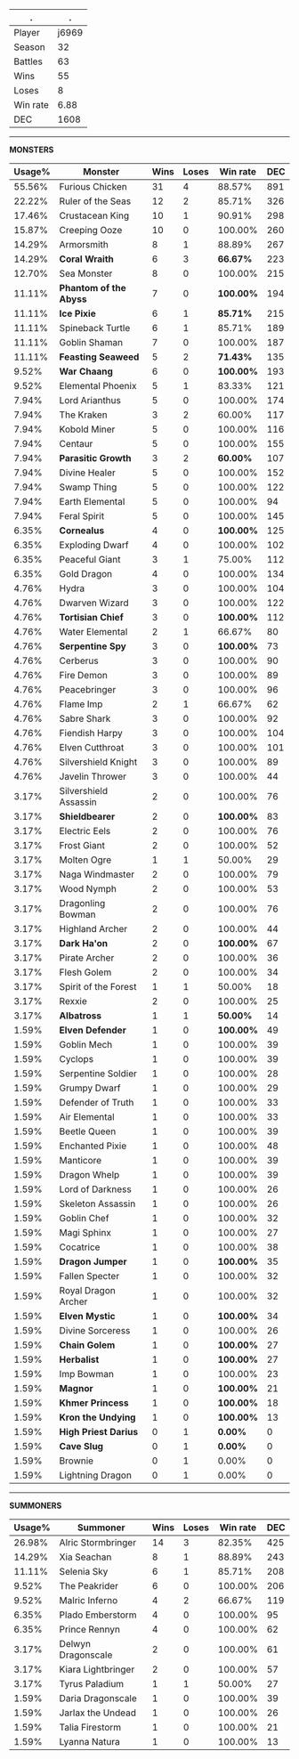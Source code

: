 .|.
|-|-
Player|j6969
Season|32
Battles|63
Wins|55
Loses|8
Win rate|6.88
DEC|1608

---
**MONSTERS**

Usage%|Monster|Wins|Loses|Win rate|DEC|
-|-|-|-|-|-|
55.56%|Furious Chicken|31|4|88.57%|891|
22.22%|Ruler of the Seas|12|2|85.71%|326|
17.46%|Crustacean King|10|1|90.91%|298|
15.87%|Creeping Ooze|10|0|100.00%|260|
14.29%|Armorsmith|8|1|88.89%|267|
14.29%|**Coral Wraith**|6|3|**66.67%**|223|
12.70%|Sea Monster|8|0|100.00%|215|
11.11%|**Phantom of the Abyss**|7|0|**100.00%**|194|
11.11%|**Ice Pixie**|6|1|**85.71%**|215|
11.11%|Spineback Turtle|6|1|85.71%|189|
11.11%|Goblin Shaman|7|0|100.00%|187|
11.11%|**Feasting Seaweed**|5|2|**71.43%**|135|
9.52%|**War Chaang**|6|0|**100.00%**|193|
9.52%|Elemental Phoenix|5|1|83.33%|121|
7.94%|Lord Arianthus|5|0|100.00%|174|
7.94%|The Kraken|3|2|60.00%|117|
7.94%|Kobold Miner|5|0|100.00%|116|
7.94%|Centaur|5|0|100.00%|155|
7.94%|**Parasitic Growth**|3|2|**60.00%**|107|
7.94%|Divine Healer|5|0|100.00%|152|
7.94%|Swamp Thing|5|0|100.00%|122|
7.94%|Earth Elemental|5|0|100.00%|94|
7.94%|Feral Spirit|5|0|100.00%|145|
6.35%|**Cornealus**|4|0|**100.00%**|125|
6.35%|Exploding Dwarf|4|0|100.00%|102|
6.35%|Peaceful Giant|3|1|75.00%|112|
6.35%|Gold Dragon|4|0|100.00%|134|
4.76%|Hydra|3|0|100.00%|104|
4.76%|Dwarven Wizard|3|0|100.00%|122|
4.76%|**Tortisian Chief**|3|0|**100.00%**|112|
4.76%|Water Elemental|2|1|66.67%|80|
4.76%|**Serpentine Spy**|3|0|**100.00%**|73|
4.76%|Cerberus|3|0|100.00%|90|
4.76%|Fire Demon|3|0|100.00%|89|
4.76%|Peacebringer|3|0|100.00%|96|
4.76%|Flame Imp|2|1|66.67%|62|
4.76%|Sabre Shark|3|0|100.00%|92|
4.76%|Fiendish Harpy|3|0|100.00%|104|
4.76%|Elven Cutthroat|3|0|100.00%|101|
4.76%|Silvershield Knight|3|0|100.00%|89|
4.76%|Javelin Thrower|3|0|100.00%|44|
3.17%|Silvershield Assassin|2|0|100.00%|76|
3.17%|**Shieldbearer**|2|0|**100.00%**|83|
3.17%|Electric Eels|2|0|100.00%|76|
3.17%|Frost Giant|2|0|100.00%|52|
3.17%|Molten Ogre|1|1|50.00%|29|
3.17%|Naga Windmaster|2|0|100.00%|79|
3.17%|Wood Nymph|2|0|100.00%|53|
3.17%|Dragonling Bowman|2|0|100.00%|76|
3.17%|Highland Archer|2|0|100.00%|44|
3.17%|**Dark Ha'on**|2|0|**100.00%**|67|
3.17%|Pirate Archer|2|0|100.00%|36|
3.17%|Flesh Golem|2|0|100.00%|34|
3.17%|Spirit of the Forest|1|1|50.00%|18|
3.17%|Rexxie|2|0|100.00%|25|
3.17%|**Albatross**|1|1|**50.00%**|14|
1.59%|**Elven Defender**|1|0|**100.00%**|49|
1.59%|Goblin Mech|1|0|100.00%|39|
1.59%|Cyclops|1|0|100.00%|39|
1.59%|Serpentine Soldier|1|0|100.00%|28|
1.59%|Grumpy Dwarf|1|0|100.00%|29|
1.59%|Defender of Truth|1|0|100.00%|33|
1.59%|Air Elemental|1|0|100.00%|33|
1.59%|Beetle Queen|1|0|100.00%|39|
1.59%|Enchanted Pixie|1|0|100.00%|48|
1.59%|Manticore|1|0|100.00%|39|
1.59%|Dragon Whelp|1|0|100.00%|39|
1.59%|Lord of Darkness|1|0|100.00%|26|
1.59%|Skeleton Assassin|1|0|100.00%|26|
1.59%|Goblin Chef|1|0|100.00%|32|
1.59%|Magi Sphinx|1|0|100.00%|27|
1.59%|Cocatrice|1|0|100.00%|38|
1.59%|**Dragon Jumper**|1|0|**100.00%**|35|
1.59%|Fallen Specter|1|0|100.00%|32|
1.59%|Royal Dragon Archer|1|0|100.00%|32|
1.59%|**Elven Mystic**|1|0|**100.00%**|34|
1.59%|Divine Sorceress|1|0|100.00%|26|
1.59%|**Chain Golem**|1|0|**100.00%**|27|
1.59%|**Herbalist**|1|0|**100.00%**|27|
1.59%|Imp Bowman|1|0|100.00%|23|
1.59%|**Magnor**|1|0|**100.00%**|21|
1.59%|**Khmer Princess**|1|0|**100.00%**|18|
1.59%|**Kron the Undying**|1|0|**100.00%**|13|
1.59%|**High Priest Darius**|0|1|**0.00%**|0|
1.59%|**Cave Slug**|0|1|**0.00%**|0|
1.59%|Brownie|0|1|0.00%|0|
1.59%|Lightning Dragon|0|1|0.00%|0|

---
**SUMMONERS**

Usage%|Summoner|Wins|Loses|Win rate|DEC|
-|-|-|-|-|-|
26.98%|Alric Stormbringer|14|3|82.35%|425|
14.29%|Xia Seachan|8|1|88.89%|243|
11.11%|Selenia Sky|6|1|85.71%|208|
9.52%|The Peakrider|6|0|100.00%|206|
9.52%|Malric Inferno|4|2|66.67%|119|
6.35%|Plado Emberstorm|4|0|100.00%|95|
6.35%|Prince Rennyn|4|0|100.00%|62|
3.17%|Delwyn Dragonscale|2|0|100.00%|61|
3.17%|Kiara Lightbringer|2|0|100.00%|57|
3.17%|Tyrus Paladium|1|1|50.00%|27|
1.59%|Daria Dragonscale|1|0|100.00%|39|
1.59%|Jarlax the Undead|1|0|100.00%|26|
1.59%|Talia Firestorm|1|0|100.00%|21|
1.59%|Lyanna Natura|1|0|100.00%|13|
